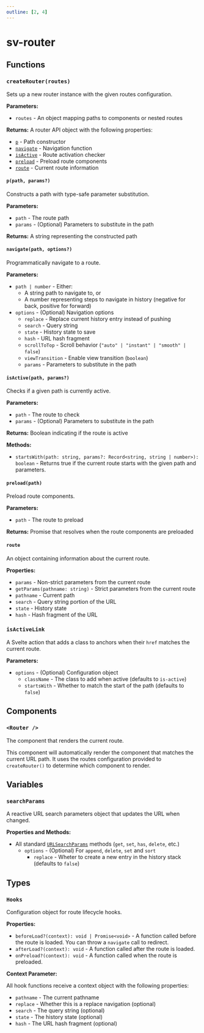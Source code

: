 ```yaml
---
outline: [2, 4]
---
```


# sv-router

## Functions

### `createRouter(routes)`

Sets up a new router instance with the given routes configuration.

**Parameters:**

- `routes` - An object mapping paths to components or nested routes

**Returns:** A router API object with the following properties:

- [`p`](#p-path-params) - Path constructor
- [`navigate`](#navigate-path-options) - Navigation function
- [`isActive`](#isactive-path-params) - Route activation checker
- [`preload`](#preload-path) - Preload route components
- [`route`](#route) - Current route information

#### `p(path, params?)`

Constructs a path with type-safe parameter substitution.

**Parameters:**

- `path` - The route path
- `params` - (Optional) Parameters to substitute in the path

**Returns:** A string representing the constructed path

#### `navigate(path, options?)`

Programmatically navigate to a route.

**Parameters:**

- `path | number` - Either:
  - A string path to navigate to, or
  - A number representing steps to navigate in history (negative for back, positive for forward)
- `options` - (Optional) Navigation options
  - `replace` - Replace current history entry instead of pushing
  - `search` - Query string
  - `state` - History state to save
  - `hash` - URL hash fragment
  - `scrollToTop` - Scroll behavior (`"auto" | "instant" | "smooth" | false`)
  - `viewTransition` - Enable view transition (`boolean`)
  - `params` - Parameters to substitute in the path

#### `isActive(path, params?)`

Checks if a given path is currently active.

**Parameters:**

- `path` - The route to check
- `params` - (Optional) Parameters to substitute in the path

**Returns:** Boolean indicating if the route is active

**Methods:**

- `startsWith(path: string, params?: Record<string, string | number>): boolean` - Returns true if the current route starts with the given path and parameters.

#### `preload(path)`

Preload route components.

**Parameters:**

- `path` - The route to preload

**Returns:** Promise that resolves when the route components are preloaded

#### `route`

An object containing information about the current route.

**Properties:**

- `params` - Non-strict parameters from the current route
- `getParams(pathname: string)` - Strict parameters from the current route
- `pathname` - Current path
- `search` - Query string portion of the URL
- `state` - History state
- `hash` - Hash fragment of the URL

### `isActiveLink`

A Svelte action that adds a class to anchors when their `href` matches the current route.

**Parameters:**

- `options` - (Optional) Configuration object
  - `className` - The class to add when active (defaults to `is-active`)
  - `startsWith` - Whether to match the start of the path (defaults to `false`)

## Components

### `<Router />`

The component that renders the current route.

This component will automatically render the component that matches the current URL path. It uses the routes configuration provided to `createRouter()` to determine which component to render.

## Variables

### `searchParams`

A reactive URL search parameters object that updates the URL when changed.

**Properties and Methods:**

- All standard [`URLSearchParams`](https://developer.mozilla.org/en-US/docs/Web/API/URLSearchParams) methods (`get`, `set`, `has`, `delete`, etc.)
  - `options` - (Optional) For `append`, `delete`, `set` and `sort`
    - `replace` - Wheter to create a new entry in the history stack (defaults to `false`)

## Types

### `Hooks`

Configuration object for route lifecycle hooks.

**Properties:**

- `beforeLoad?(context): void | Promise<void>` - A function called before the route is loaded. You can throw a `navigate` call to redirect.
- `afterLoad?(context): void` - A function called after the route is loaded.
- `onPreload?(context): void` - A function called when the route is preloaded.

**Context Parameter:**

All hook functions receive a context object with the following properties:

- `pathname` - The current pathname
- `replace` - Whether this is a replace navigation (optional)
- `search` - The query string (optional)
- `state` - The history state (optional)
- `hash` - The URL hash fragment (optional)
